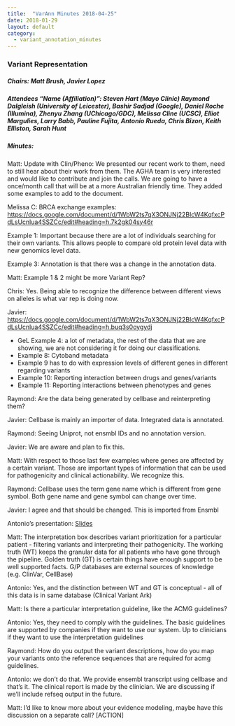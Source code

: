 ```yaml
---
title:  "VarAnn Minutes 2018-04-25"
date: 2018-01-29
layout: default
category:
  - variant_annotation_minutes
---
```


### Variant Representation 
##### Chairs: Matt Brush, Javier Lopez
##### Attendees “Name (Affiliation)”: Steven Hart (Mayo Clinic) Raymond Dalgleish (University of Leicester), Bashir Sadjad (Google), Daniel Roche (Illumina), Zhenyu Zhang (UChicago/GDC), Melissa Cline (UCSC), Elliot Margulies, Larry Babb, Pauline Fujita, Antonio Rueda, Chris Bizon,  Keith Elliston, Sarah Hunt

##### Minutes:
Matt: Update with Clin/Pheno: We presented our recent work to them, need to still hear about their work from them.  The AGHA team is very interested and would like to contribute and join the calls.  We are going to have a once/month call that will be at a more Australian friendly time.  They added some examples to add to the document.

Melissa C: BRCA exchange examples: https://docs.google.com/document/d/1WbW2ts7qX3ONJNj22BlcW4KqfxcPdLsUcnlua4SSZCc/edit#heading=h.7k2gk04sy46r

Example 1: Important because there are a lot of individuals searching for their own variants.  This allows people to compare old protein level data with new genomics level data.

Example 3: Annotation is that there was a change in the annotation data.

Matt: Example 1 & 2 might be more Variant Rep?

Chris: Yes.  Being able to recognize the difference between different views on alleles is what var rep is doing now.

Javier: https://docs.google.com/document/d/1WbW2ts7qX3ONJNj22BlcW4KqfxcPdLsUcnlua4SSZCc/edit#heading=h.buq3s0oygydj 
- GeL Example 4: a lot of metadata, the rest of the data that we are showing, we are not considering it for doing our classifications.
- Example 8: Cytoband metadata
- Example 9 has to do with expression levels of different genes in different regarding variants
- Example 10: Reporting interaction between drugs and genes/variants
- Example 11: Reporting interactions between phenotypes and genes

Raymond: Are the data being generated by cellbase and reinterpreting them?

Javier: Cellbase is mainly an importer of data.  Integrated data is annotated.

Raymond: Seeing Uniprot, not ensmbl IDs and no annotation version. 

Javier: We are aware and plan to fix this.

Matt: With respect to those last few examples where genes are affected by a certain variant.  Those are important types of information that can be used for pathogenicity and clinical actionability.  We recognize this.

Raymond: Cellbase uses the term gene name which is different from gene symbol.  Both gene name and gene symbol can change over time.

Javier: I agree and that should be changed.  This is imported from Ensmbl

Antonio’s presentation: [Slides](https://drive.google.com/file/d/0B09Q6AWnrBnSWGxRUXZPZHdzenNIMWpWRThXNlhWWnFhRWhj/view?usp=sharing)

Matt: The interpretation box describes variant prioritization for a particular patient - filtering variants and interpreting their  pathogenicity. The working truth (WT) keeps the granular data for all patients who have gone through the pipeline. Golden truth (GT) is certain things have enough support to be well supported facts. G/P databases are external sources of knowledge (e.g. ClinVar, CellBase)

Antonio: Yes, and the distinction between WT and GT is  conceptual - all of this data is  in same database (Clinical Variant Ark) 

Matt: Is there a particular interpretation guideline, like the ACMG guidelines?

Antonio: Yes, they need to comply with the guidelines.  The basic guidelines are supported by companies if they want to use our system.  Up to clinicians if they want to use the interpretation guidelines

Raymond: How do you output the variant descriptions, how do you map your variants onto the reference sequences that are required for acmg guidelines.

Antonio: we don’t do that.  We provide ensembl transcript using cellbase and that’s it.  The clinical report is made by the clinician.  We are discussing if we’ll include refseq output in the future.

Matt: I’d like to know more about your evidence modeling, maybe have this discussion on a separate call? [ACTION]
